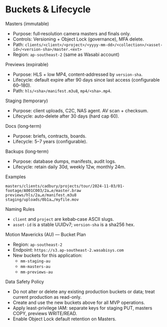 # Buckets & Lifecycle

Masters (immutable)
- Purpose: full‑resolution camera masters and finals only.
- Controls: Versioning + Object Lock (governance), MFA delete.
- Path: `clients/<client>/<project>/<yyyy-mm-dd>/<collection>/<asset-id>/<version-sha>/master.<ext>`
- Region: `ap-southeast-2` (same as Wasabi account)

Previews (expirable)
- Purpose: HLS + low MP4, content‑addressed by `version-sha`.
- Lifecycle: default expire after 90 days since last access (configurable 60–180).
- Path: `hls/<sha>/manifest.m3u8`, `mp4/<sha>.mp4`.

Staging (temporary)
- Purpose: client uploads, C2C, NAS agent. AV scan + checksum.
- Lifecycle: auto‑delete after 30 days (hard cap 60).

Docs (long‑term)
- Purpose: briefs, contracts, boards.
- Lifecycle: 5–7 years (configurable).

Backups (long‑term)
- Purpose: database dumps, manifests, audit logs.
- Lifecycle: retain daily 30d, weekly 12w, monthly 24m.

Examples
```
masters/clients/cadbury/projects/tour/2024-11-03/01-footage/A001C003/2a…e/master.braw
previews/hls/2a…e/manifest.m3u8
staging/uploads/0b1a…/myfile.mov
```

Naming Rules
- `client` and `project` are kebab‑case ASCII slugs.
- `asset-id` is a stable UUIDv7; `version-sha` is a sha256 hex.

Motion Mavericks (AU) — Bucket Plan
- Region: `ap-southeast-2`
- Endpoint: `https://s3.ap-southeast-2.wasabisys.com`
- New buckets for this application:
  - `mm-staging-au`
  - `mm-masters-au`
  - `mm-previews-au`

Data Safety Policy
- Do not alter or delete any existing production buckets or data; treat current production as read-only.
- Create and use the new buckets above for all MVP operations.
- Apply least-privilege IAM: separate keys for staging PUT, masters COPY, previews WRITE/READ.
- Enable Object Lock default retention on Masters.
